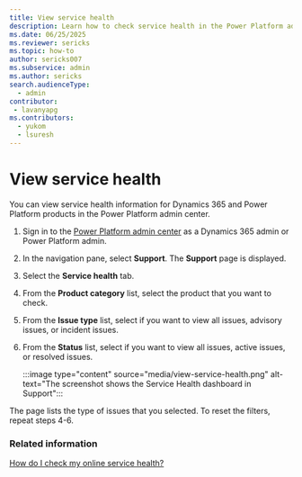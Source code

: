 ```yaml
---
title: View service health
description: Learn how to check service health in the Power Platform admin center.
ms.date: 06/25/2025
ms.reviewer: sericks
ms.topic: how-to
author: sericks007
ms.subservice: admin
ms.author: sericks
search.audienceType: 
  - admin
contributor:
 - lavanyapg
ms.contributors:
  - yukom
  - lsuresh
---
```


# View service health

You can view service health information for Dynamics 365 and Power Platform products in the Power Platform admin center.

1. Sign in to the [Power Platform admin center](https://admin.powerplatform.microsoft.com) as a Dynamics 365 admin or Power Platform admin.
1. In the navigation pane, select **Support**. The **Support** page is displayed.
1. Select the **Service health** tab.
1. From the **Product category** list, select the product that you want to check.
1. From the **Issue type** list, select if you want to view all issues, advisory issues, or incident issues.
1. From the **Status** list, select if you want to view all issues, active issues, or resolved issues.

    :::image type="content" source="media/view-service-health.png" alt-text="The screenshot shows the Service Health dashboard in Support":::

The page lists the type of issues that you selected. To reset the filters, repeat steps 4-6.

### Related information

[How do I check my online service health?](check-online-service-health.md)
